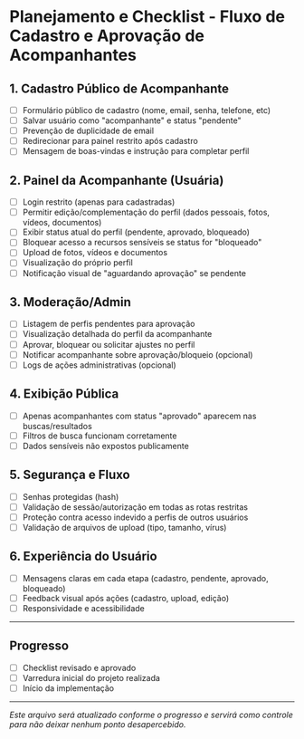 # Planejamento e Checklist - Fluxo de Cadastro e Aprovação de Acompanhantes

## 1. Cadastro Público de Acompanhante
- [ ] Formulário público de cadastro (nome, email, senha, telefone, etc)
- [ ] Salvar usuário como "acompanhante" e status "pendente"
- [ ] Prevenção de duplicidade de email
- [ ] Redirecionar para painel restrito após cadastro
- [ ] Mensagem de boas-vindas e instrução para completar perfil

## 2. Painel da Acompanhante (Usuária)
- [ ] Login restrito (apenas para cadastradas)
- [ ] Permitir edição/complementação do perfil (dados pessoais, fotos, vídeos, documentos)
- [ ] Exibir status atual do perfil (pendente, aprovado, bloqueado)
- [ ] Bloquear acesso a recursos sensíveis se status for "bloqueado"
- [ ] Upload de fotos, vídeos e documentos
- [ ] Visualização do próprio perfil
- [ ] Notificação visual de "aguardando aprovação" se pendente

## 3. Moderação/Admin
- [ ] Listagem de perfis pendentes para aprovação
- [ ] Visualização detalhada do perfil da acompanhante
- [ ] Aprovar, bloquear ou solicitar ajustes no perfil
- [ ] Notificar acompanhante sobre aprovação/bloqueio (opcional)
- [ ] Logs de ações administrativas (opcional)

## 4. Exibição Pública
- [ ] Apenas acompanhantes com status "aprovado" aparecem nas buscas/resultados
- [ ] Filtros de busca funcionam corretamente
- [ ] Dados sensíveis não expostos publicamente

## 5. Segurança e Fluxo
- [ ] Senhas protegidas (hash)
- [ ] Validação de sessão/autorização em todas as rotas restritas
- [ ] Proteção contra acesso indevido a perfis de outros usuários
- [ ] Validação de arquivos de upload (tipo, tamanho, vírus)

## 6. Experiência do Usuário
- [ ] Mensagens claras em cada etapa (cadastro, pendente, aprovado, bloqueado)
- [ ] Feedback visual após ações (cadastro, upload, edição)
- [ ] Responsividade e acessibilidade

---

## Progresso
- [ ] Checklist revisado e aprovado
- [ ] Varredura inicial do projeto realizada
- [ ] Início da implementação

---

*Este arquivo será atualizado conforme o progresso e servirá como controle para não deixar nenhum ponto desapercebido.* 